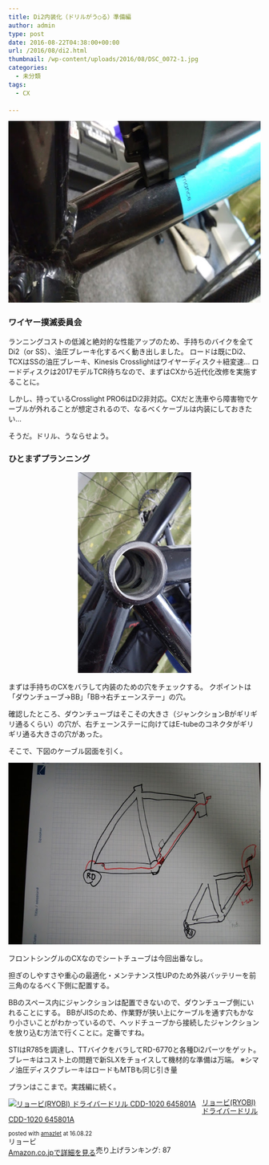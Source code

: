 ```yaml
---
title: Di2内装化（ドリルがう○る）準備編
author: admin
type: post
date: 2016-08-22T04:38:00+00:00
url: /2016/08/di2.html
thumbnail: /wp-content/uploads/2016/08/DSC_0072-1.jpg
categories:
  - 未分類
tags:
  - CX

---
```

<div class="separator" style="clear: both; text-align: center;">
  <img border="0" height="362" src="/wp-content/uploads/2016/08/DSC_0072-1.jpg" width="640" />
</div>



### ワイヤー撲滅委員会


ランニングコストの低減と絶対的な性能アップのため、手持ちのバイクを全てDi2（or SS）、油圧ブレーキ化するべく動き出しました。
ロードは既にDi2、TCXはSSの油圧ブレーキ、Kinesis Crosslightはワイヤーディスク＋紐変速…
ロードディスクは2017モデルTCR待ちなので、まずはCXから近代化改修を実施することに。

しかし、持っているCrosslight PRO6はDi2非対応。CXだと洗車やら障害物でケーブルが外れることが想定されるので、なるべくケーブルは内装にしておきたい…

そうだ。ドリル、うならせよう。

### ひとまずプランニング

<div class="separator" style="clear: both; text-align: center;">
</div>

<div class="separator" style="clear: both; text-align: center;">
</div>

<div class="separator" style="clear: both; text-align: center;">
<img border="0" height="400" src="/wp-content/uploads/2016/08/DSC_0054.jpg" width="226" />
</div>


まずは手持ちのCXをバラして内装のための穴をチェックする。
クポイントは「ダウンチューブ→BB」「BB→右チェーンステー」の穴。

確認したところ、ダウンチューブはそこその大きさ（ジャンクションBがギリギリ通るくらい）の穴が、右チェーンステーに向けてはE-tubeのコネクタがギリギリ通る大きさの穴があった。

そこで、下図のケーブル図面を引く。


<div class="separator" style="clear: both; text-align: center;">
<img border="0" height="362" src="/wp-content/uploads/2016/08/DSC_0100-1.jpg" width="640" />
</div>


フロントシングルのCXなのでシートチューブは今回出番なし。

担ぎのしやすさや重心の最適化・メンテナンス性UPのため外装バッテリーを前三角のなるべく下側に配置する。

BBのスペース内にジャンクションは配置できないので、ダウンチューブ側にいれることにする。
BBがJISのため、作業野が狭い上にケーブルを通す穴もかなり小さいことがわかっているので、ヘッドチューブから接続したジャンクションを放り込む方法で行くことに。定番ですね。

STIはR785を調達し、TTバイクをバラしてRD-6770と各種Di2パーツをゲット。
ブレーキはコスト上の問題で新SLXをチョイスして機材的な準備は万端。
※シマノ油圧ディスクブレーキはロードもMTBも同じ引き量

プランはここまで。実践編に続く。


<div class="amazlet-box" style="margin-bottom: 0px;">
<div class="amazlet-image" style="float: left; margin: 0px 12px 1px 0px;">
<a href="http://www.amazon.co.jp/exec/obidos/ASIN/B001EEIOJA/gensobunya-22/ref=nosim/" name="amazletlink" target="_blank"><img alt="リョービ(RYOBI) ドライバードリル CDD-1020 645801A" src="https://images-fe.ssl-images-amazon.com/images/I/51VVkkLFwSL._SL160_.jpg" style="border: none;" /></a>
</div>

<div class="amazlet-info" style="line-height: 120%; margin-bottom: 10px;">
<div class="amazlet-name" style="line-height: 120%; margin-bottom: 10px;">
<a href="http://www.amazon.co.jp/exec/obidos/ASIN/B001EEIOJA/gensobunya-22/ref=nosim/" name="amazletlink" target="_blank">リョービ(RYOBI) ドライバードリル CDD-1020 645801A</a></p>

<div class="amazlet-powered-date" style="font-size: 80%; line-height: 120%; margin-top: 5px;">
posted with <a href="http://www.amazlet.com/" target="_blank" title="amazlet">amazlet</a> at 16.08.22
</div>


<div class="amazlet-detail">
リョービ <br /> 売り上げランキング: 87


<div class="amazlet-sub-info" style="float: left;">
<div class="amazlet-link" style="margin-top: 5px;">
  <a href="http://www.amazon.co.jp/exec/obidos/ASIN/B001EEIOJA/gensobunya-22/ref=nosim/" name="amazletlink" target="_blank">Amazon.co.jpで詳細を見る</a>
</div>

  </div>

  <div class="amazlet-footer" style="clear: left;">
  </div>
</div>
